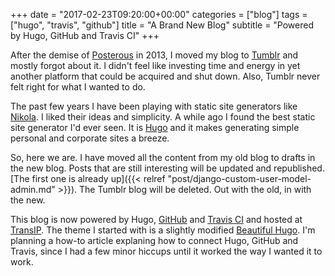 +++
date = "2017-02-23T09:20:00+00:00"
categories = ["blog"]
tags = ["hugo", "travis", "github"]
title = "A Brand New Blog"
subtitle = "Powered by Hugo, GitHub and Travis CI"
+++

After the demise of [Posterous](https://en.wikipedia.org/wiki/Posterous) in 2013, I moved my blog to [Tumblr](https://tumblr.com) and mostly forgot about it. I didn't feel like investing time and energy in yet another platform that could be acquired and shut down. Also, Tumblr never felt right for what I wanted to do.
   
The past few years I have been playing with static site generators like [Nikola](https://getnikola.com). I liked their ideas and simplicity. A while ago I found the best static site generator I'd ever seen. It is [Hugo](https://gohugo.io) and it makes generating simple personal and corporate sites a breeze.

So, here we are. I have moved all the content from my old blog to drafts in the new blog. Posts that are still interesting will be updated and republished. [The first one is already up]({{< relref "post/django-custom-user-model-admin.md" >}}). The Tumblr blog will be deleted. Out with the old, in with the new.

This blog is now powered by Hugo, [GitHub](https://github.com) and [Travis CI](https://travis-ci.org) and hosted at [TransIP](https://www.transip.nl). The theme I started with is a slightly modified  [Beautiful Hugo](https://github.com/1138-4EB/beautifulhugo). I'm planning a how-to article explaning how to connect Hugo, GitHub and Travis, since I had a few minor hiccups until it worked the way I wanted it to work.